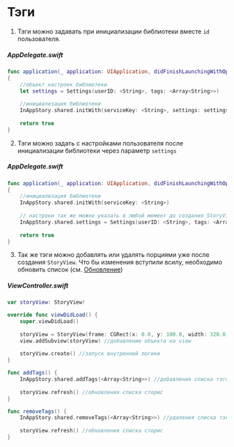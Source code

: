 # Тэги

1) Тэги можно задавать при инициализации библиотеки вместе `id` пользователя.

##### AppDelegate.swift
```swift
func application(_ application: UIApplication, didFinishLaunchingWithOptions launchOptions: [UIApplication.LaunchOptionsKey: Any]?) -> Bool
{
    //объект настроек библиотеки
    let settings = Settings(userID: <String>, tags: <Array<String>>)
    
    //инициализация библиотеки
    InAppStory.shared.initWith(serviceKey: <String>, settings: settings)
    
    return true
}
```

2) Тэги можно задать с настройками пользователя после инициализации библиотеки через параметр `settings`

##### AppDelegate.swift
```swift
func application(_ application: UIApplication, didFinishLaunchingWithOptions launchOptions: [UIApplication.LaunchOptionsKey: Any]?) -> Bool
{
    //инициализация библиотеки
    InAppStory.shared.initWith(serviceKey: <String>)
     
    // настроки так же можно указать в любой момент до создания StoryView или вызова отдельных сторис 
    InAppStory.shared.settings = Settings(userID: <String>, tags: <Array<String>>)
    
    return true
}
```

3) Так же тэги можно добавлять или удалять порциями уже после создания `StoryView`. Что бы изменения вступили всилу, необходимо обновить список (см. [Обновление](Refresh.md))

##### ViewController.swift
```swift
var storyView: StoryView!

override func viewDidLoad() {
    super.viewDidLoad()
        
    storyView = StoryView(frame: CGRect(x: 0.0, y: 100.0, width: 320.0, height: 160.0)) //инициализация StoryView
    view.addSubview(storyView) //добавление объекта на view
    
    storyView.create() //запуск внутренней логики
}

func addTags() {
    InAppStory.shared.addTags(<Array<String>>) //добавления списка тэгов
    
    storyView.refresh() //обновления списка сторис
}

func removeTags() {
    InAppStory.shared.removeTags(<Array<String>>) //удаления списка тэгов
    
    storyView.refresh() //обновления списка сторис
}
```